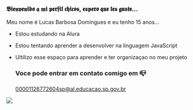 ### 𝕭𝖎𝖊𝖓𝖛𝖊𝖓𝖎𝖉𝖔 𝖆 𝖒𝖎 𝖕𝖊𝖗𝖋𝖎𝖑 𝖈𝖍𝖎𝖈𝖔𝖘, 𝖊𝖘𝖕𝖊𝖗𝖔 𝖖𝖚𝖊 𝖑𝖊𝖘 𝖌𝖚𝖘𝖙𝖊...

Meu nome é Lucas Barbosa Domingues e eu tenho 15 anos...

- Estou estudando na Alura
- Estou tentando aprender a desenvolver na linguagem JavaScript
- Ultilizo esse espaço para aprender e ter organizaçao no meu projeto

  ### Voce pode entrar em contato comigo em 📪
  
  00001126772604sp@al.educacao.sp.gov.br



![](https://media1.tenor.com/m/86LbxPr4JT4AAAAC/teen-wolf.gif)
